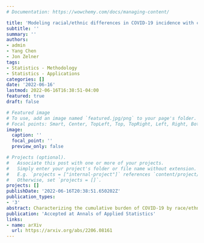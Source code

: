 ```yaml
---
# Documentation: https://wowchemy.com/docs/managing-content/

title: 'Modeling racial/ethnic differences in COVID-19 incidence with covariates subject to non-random missingness'
subtitle: ''
summary: ''
authors:
- admin
- Yang Chen
- Jon Zelner
tags:
- Statistics - Methodology
- Statistics - Applications
categories: []
date: '2022-06-16'
lastmod: 2022-06-16T16:38:51-04:00
featured: true
draft: false

# Featured image
# To use, add an image named `featured.jpg/png` to your page's folder.
# Focal points: Smart, Center, TopLeft, Top, TopRight, Left, Right, BottomLeft, Bottom, BottomRight.
image:
  caption: ''
  focal_point: ''
  preview_only: false

# Projects (optional).
#   Associate this post with one or more of your projects.
#   Simply enter your project's folder or file name without extension.
#   E.g. `projects = ["internal-project"]` references `content/project/deep-learning/index.md`.
#   Otherwise, set `projects = []`.
projects: []
publishDate: '2022-06-16T20:38:51.650202Z'
publication_types:
- '3'
abstract: Characterizing the cumulative burden of COVID-19 by race/ethnicity is of the utmost importance for public health researchers and policy makers in order to design effective mitigation measures. This analysis is hampered, however, by surveillance case data with substantial missingness in race and ethnicity covariates. Worse yet, this missingness likely depends on the values of these missing covariates, i.e. they are not missing at random (NMAR). We propose a Bayesian parametric model that leverages joint information on spatial variation in the disease and covariate missingness processes and can accommodate both MAR and NMAR missingness. We show that the model is locally identifiable when the spatial distribution of the population covariates is known and observed cases can be associated with a spatial unit of observation. We also use a simulation study to investigate the model's finite-sample performance. We compare our model's performance on NMAR data against complete-case analysis and multiple imputation (MI), both of which are commonly used by public health researchers when confronted with missing categorical covariates. Finally, we model spatial variation in cumulative COVID-19 incidence in Wayne County, Michigan using data from the Michigan Department and Health and Human Services. The analysis suggests that population relative risk estimates by race during the early part of the COVID-19 pandemic in Michigan were understated for non-white residents compared to white residents when cases missing race were dropped or had these values imputed using MI.
publication: 'Accepted at Annals of Applied Statistics'
links:
- name: arXiv
  url: https://arxiv.org/abs/2206.08161
---
```

